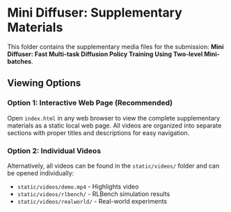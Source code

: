 # Mini Diffuser: Supplementary Materials

This folder contains the supplementary media files for the submission: **Mini Diffuser: Fast Multi-task Diffusion Policy Training Using Two-level Mini-batches**.

## Viewing Options

### Option 1: Interactive Web Page (Recommended)
Open `index.html` in any web browser to view the complete supplementary materials as a static local web page. All videos are organized into separate sections with proper titles and descriptions for easy navigation.

### Option 2: Individual Videos
Alternatively, all videos can be found in the `static/videos/` folder and can be opened individually:
- `static/videos/demo.mp4` - Highlights video
- `static/videos/rlbench/` - RLBench simulation results
- `static/videos/realworld/` - Real-world experiments

